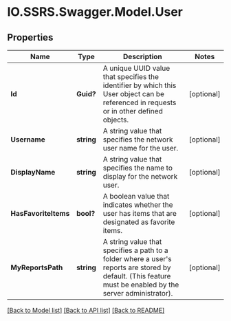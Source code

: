 # IO.SSRS.Swagger.Model.User
## Properties

Name | Type | Description | Notes
------------ | ------------- | ------------- | -------------
**Id** | **Guid?** | A unique UUID value that specifies the identifier by which this User object can be referenced in requests or in other defined objects. | [optional] 
**Username** | **string** | A string value that specifies the network user name for the user. | [optional] 
**DisplayName** | **string** | A string value that specifies the name to display for the network user. | [optional] 
**HasFavoriteItems** | **bool?** | A boolean value that indicates whether the user has items that are designated as favorite items. | [optional] 
**MyReportsPath** | **string** | A string value that specifies a path to a folder where a user&#39;s reports are stored by default. (This feature must be enabled by the server administrator). | [optional] 

[[Back to Model list]](../README.md#documentation-for-models) [[Back to API list]](../README.md#documentation-for-api-endpoints) [[Back to README]](../README.md)

